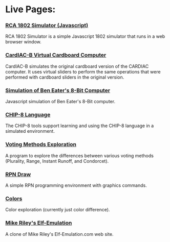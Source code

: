 # Live Pages:

### [RCA 1802 Simulator (Javascript)](https://bobkuczewski.github.io/RCA1802SimJS/)

RCA 1802 Simulator is a simple Javascript 1802 simulator that runs in a web browser window.

### [CardIAC-B Virtual Cardboard Computer](https://bobkuczewski.github.io/CardIAC-B/)

CardIAC-B simulates the original cardboard version of the CARDIAC computer. It uses virtual sliders to perform the same operations that were performed with cardboard sliders in the original version.

### [Simulation of Ben Eater's 8-Bit Computer](https://bobkuczewski.github.io/SimulationOfBenEater8Bit/)

Javascript simulation of Ben Eater's 8-Bit computer.

### [CHIP-8 Language](https://bobkuczewski.github.io/CHIP8/)

The CHIP-8 tools support learning and using the CHIP-8 language in a simulated environment.

### [Voting Methods Exploration](https://bobkuczewski.github.io/Voting/Voting.html)

A program to explore the differences between various voting methods (Plurality, Range, Instant Runoff, and Condorcet).

### [RPN Draw](https://bobkuczewski.github.io/RPNDraw/)

A simple RPN programming environment with graphics commands.

### [Colors](https://bobkuczewski.github.io/Colors/)

Color exploration (currently just color difference).

### [Mike Riley's Elf-Emulation](https://bobkuczewski.github.io/Mike-Riley-ElfEmulation/)

A clone of Mike Riley's Elf-Emulation.com web site.
